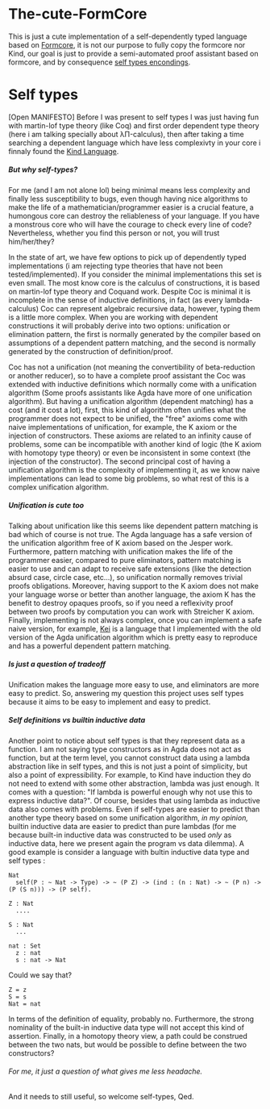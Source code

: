 # The-cute-FormCore

This is just a cute implementation of a self-dependently typed language based on [Formcore](https://github.com/moonad/FormCoreJS/blob/master/FormCore.js), it is not our purpose to fully copy the formcore nor Kind, our goal is just to provide a semi-automated proof assistant based on formcore, and by consequence [self types encondings](https://homepage.divms.uiowa.edu/~astump/papers/fu-stump-rta-tlca-14.pdf).

# Self types

[Open MANIFESTO]
Before I was present to self types I was just having fun with martin-lof type theory (like Coq) and first order dependent type theory (here i am talking specially about λΠ-calculus), then after taking a time searching a dependent language which have less complexivty in your core i finnaly found the [Kind Language](https://github.com/uwu-tech/Kind). 

##### But why self-types?
For me (and I am not alone lol) being minimal means less complexity and finally less susceptibility to bugs, even though having nice algorithms to make the life of a mathematician/programmer easier is a crucial feature, a humongous core can destroy the reliableness of your language. If you have a monstrous core who will have the courage to check every line of code? Nevertheless, whether you find this person or not, you will trust him/her/they?

In the state of art, we have few options to pick up of dependently typed implementations (i am rejecting type theories that have not been tested/implemented). If you consider the minimal implementations this set is even small. The most know core is the calculus of constructions, it is based on martin-lof type theory and Coquand work. Despite Coc is minimal it is incomplete in the sense of inductive definitions, in fact (as every lambda-calculus) Coc can represent algebraic recursive data, however, typing them is a little more complex. When you are working with dependent constructions it will probably derive into two options: unification or elimination pattern, the first is normally generated by the compiler based on assumptions of a dependent pattern matching, and the second is normally generated by the construction of definition/proof. 

Coc has not a unification (not meaning the convertibility of beta-reduction or another reducer), so to have a complete proof assistant the Coc was extended with inductive definitions which normally come with a unification algorithm (Some proofs assistants like Agda have more of one unification algorithm). But having a unification algorithm (dependent matching) has a cost (and it cost a lot), first, this kind of algorithm often unifies what the programmer does not expect to be unified, the "free" axioms come with naive implementations of unification, for example, the K axiom or the injection of constructors. These axioms are related to an infinity cause of problems, some can be incompatible with another kind of logic (the K axiom with homotopy type theory) or even be inconsistent in some context (the injection of the constructor). The second principal cost of having a unification algorithm is the complexity of implementing it, as we know naive implementations can lead to some big problems, so what rest of this is a complex unification algorithm. 

##### Unification is cute too
Talking about unification like this seems like dependent pattern matching is bad which of course is not true. The Agda language has a safe version of the unification algorithm free of K axiom based on the Jesper work. Furthermore, pattern matching with unification makes the life of the programmer easier, compared to pure eliminators, pattern matching is easier to use and can adapt to receive safe extensions (like the detection absurd case, circle case, etc...), so unification normally removes trivial proofs obligations. Moreover, having support to the K axiom does not make your language worse or better than another language, the axiom K has the benefit to destroy opaques proofs, so if you need a reflexivity proof between two proofs by computation you can work with Streicher K axiom. Finally, implementing is not always complex, once you can implement a safe naive version, for example, [Kei](https://github.com/caotic123/Kei) is a language that I implemented with the old version of the Agda unification algorithm which is pretty easy to reproduce and has a powerful dependent pattern matching.

##### Is just a question of tradeoff
Unification makes the language more easy to use, and eliminators are more easy to predict. So, answering my question this project uses self types because it aims to be easy to implement and easy to predict.

##### Self definitions vs builtin inductive data
Another point to notice about self types is that they represent data as a function. I am not saying type constructors as in Agda does not act as function, but at the term level, you cannot construct data using a lambda abstraction like in self types, and this is not just a point of simplicity, but also a point of expressibility. For example, to Kind have induction they do not need to extend with some other abstraction, lambda was just enough. It comes with a question: "If lambda is powerful enough why not use this to express inductive data?". Of course, besides that using lambda as inductive data also comes with problems. Even if self-types are easier to predict than another type theory based on some unification algorithm, *in my opinion,* builtin inductive data are easier to predict than pure lambdas (for me because built-in inductive data was constructed to be used *only* as inductive data, here we present again the program vs data dilemma). A good example is consider a language with bultin inductive data type and self types :

```
Nat 
  self(P : ~ Nat -> Type) -> ~ (P Z) -> (ind : (n : Nat) -> ~ (P n) -> (P (S n))) -> (P self).
 
Z : Nat 
  ....

S : Nat
  ...
 
nat : Set
  z : nat
  s : nat -> Nat
```

Could we say that?

```
Z = z
S = s
Nat = nat
```

In terms of the definition of equality, probably no. Furthermore, the strong nominality of the built-in inductive data type will not accept this kind of assertion. Finally, in a homotopy theory view, a path could be construed between the two nats, but would be possible to define between the two constructors?

###### For me, it just a question of what gives me less headache.
And it needs to still useful, so welcome self-types, Qed.



